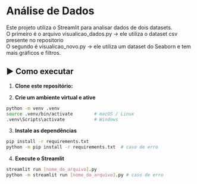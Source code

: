# Análise de Dados

Este projeto utiliza o Streamlit para analisar dados de dois datasets.
<br>O primeiro é o arquivo visualicao_dados.py -> ele utiliza o dataset csv presente no repositorio
<br>O segundo é visualicao_novo.py -> ele utiliza um dataset do Seaborn e tem mais gráficos e filtros.

## ▶️ Como executar

1. **Clone este repositório:**

2. **Crie um ambiente virtual e ative**
```bash
python -m venv .venv
source .venv/bin/activate        # macOS / Linux
.venv\Scripts\activate           # Windows
```

3. **Instale as dependências**
```bash
pip install -r requirements.txt
python -m pip install -r requirements.txt  # caso de erro
```
4. **Execute o Streamlit**
```bash
streamlit run [nome_do_arquivo].py
python -m streamlit run [nome_do_arquivo].py # caso de erro
```
